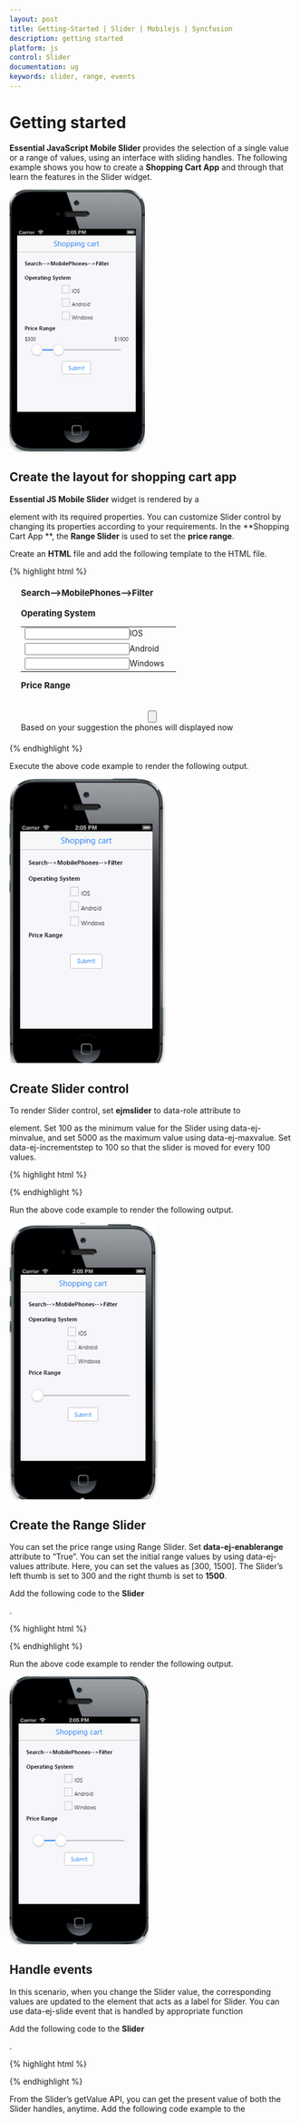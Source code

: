 ```yaml
---
layout: post
title: Getting-Started | Slider | Mobilejs | Syncfusion
description: getting started 
platform: js
control: Slider
documentation: ug
keywords: slider, range, events
---
```


# Getting started 

**Essential JavaScript Mobile Slider** provides the selection of a single value or a range of values, using an interface with sliding handles.  The following example shows you how to create a **Shopping Cart App** and through that learn the features in the Slider widget.


![](Getting-Started_images/Getting-Started_img1.png) 

## Create the layout for shopping cart app

**Essential JS Mobile Slider** widget is rendered by a <div> element with its required properties. You can customize Slider control by changing its properties according to your requirements. In the **Shopping Cart App **, the **Range Slider** is used to set the **price range**.


Create an **HTML** file and add the following template to the HTML file.


{% highlight html %}

<!DOCTYPE html>
<html>
<head>
    <title>Slider</title>
    <link href="http://cdn.syncfusion.com/{{ site.releaseversion }}/js/mobile/ej.mobile.all.min.css" rel="stylesheet" />
    <script src="http://cdn.syncfusion.com/js/assets/external/jquery-3.0.0.min.js"></script>
    <script src="http://cdn.syncfusion.com/{{ site.releaseversion }}/js/mobile/ej.mobile.all.min.js"> </script>
</head>
<body>
    <div id="page" data-role="appview">
        <!-- header control -->
        <div data-role="ejmheader" data-ej-title="Shopping cart">
        </div>	
        <div id="content">
            <div id="form" style="margin: 20px;">
                <div>
                    <div>
                        <span class="text">Search-->MobilePhones-->Filter</span>
                    </div>
                    <br>
                    <span class="text">Operating System</span>
                </div>
                <!-- create check box for different OS  -->
                <div align="center" id="checkbox" style="margin-bottom: 10px">
                    <table border="0" cellpadding="6">
                        <tr>
                            <td>
                                <input id="ios" name="chkbox" data-role="ejmcheckbox" />IOS</td>
                            <td>
                        </tr>
                        <tr>
                            <td>
                                <input id="android" name="chkbox" data-role="ejmcheckbox" />Android</td>
                        </tr>
                        <tr>
                            <td>
                                <input id="windows" name="chkbox" data-role="ejmcheckbox" />Windows</td>
                            <td>
                        </tr>
                    </table>
                </div>
                <div style="margin-bottom: 10px">
                    <span class="text">Price Range</span>
                </div>
                <span id="minvalue" style="float: left;"></span>
                <span id="maxvalue" style="float: right;"></span>
                <div style="margin-top: 35px;">
                 <!—Add Slider control here-->      
                </div>
                <div align="center" style="margin-top: 20px;">
                    <input type="button" data-role="ejmbutton" data-ej-text="Submit" id="button" data-ej-touchend="ShowDialog" />
                </div>
                <!-- dialog control -->
                <div id="alertdlg" data-role="ejmdialog" data-ej-title="Dialog" data-ej-leftbuttoncaption="OK" data-ej-buttontap="alertClose">
                    <div id="dialogContent">Based on your suggestion the phones will displayed now     </div>
                </div>
            </div>
        </div>
        <!-- ScrollPanel -->
        <div data-role="ejmscrollpanel" data-ej-target="content"></div>
    </div>
    <style type="text/css">
        span.text {
            font-size: 15px;
            font-weight: bold;
        }
    </style>
</body>
</html>


{% endhighlight %}

Execute the above code example to render the following output.

![](Getting-Started_images/Getting-Started_img2.png) 



## Create Slider control

To render Slider control, set **ejmslider** to data-role attribute to <div> element. Set 100 as the minimum value for the Slider using data-ej-minvalue, and set 5000 as the maximum value using data-ej-maxvalue. Set data-ej-incrementstep to 100 so that the slider is moved for every 100 values. 

{% highlight html %}

<!-- Slider control -->

 <div id="slider" data-role="ejmslider" data-ej-minvalue="100" data-ej-maxvalue="5000" data-ej-incrementstep="100"></div>

{% endhighlight %}


Run the above code example to render the following output.

![](/mobilejs/Slider/Getting-Started_images/Getting-Started_img3.png) 


## Create the Range Slider

You can set the price range using Range Slider. Set **data-ej-enablerange** attribute to “True”. You can set the initial range values by using data-ej-values attribute. Here, you can set the values as [300, 1500]. The Slider’s left thumb is set to 300 and the right thumb is set to **1500**. 		

Add the following code to the **Slider <div>**.
 
{% highlight html %}

<!-- Slider control -->

<div id="slider" data-role="ejmslider" data-ej-minvalue="100" data-ej-maxvalue="5000" data-ej-enablerange="true" data-ej-values="[300,1500]" data-ej-incrementstep="100"></div>

{% endhighlight %}


Run the above code example to render the following output.

![](Getting-Started_images/Getting-Started_img4.png) 


## Handle events

In this scenario, when you change the Slider value, the corresponding values are updated to the <span> element that acts as a label for Slider. You can use data-ej-slide event that is handled by appropriate function 		

Add the following code to the **Slider <div>**.
 
{% highlight html %}

<!-- Slider control -->

<div id="slider" data-role="ejmslider" data-ej-minvalue="100" data-ej-maxvalue="5000" data-ej-enablerange="true" data-ej-values="[300,1500]" data-ej-slide="processOnSlide" data-ej-incrementstep="100"></div>

{% endhighlight %}

From the Slider’s getValue API, you can get the present value of both the Slider handles, anytime. Add the following code example to the <script> tag. 

{% highlight html %}
//to display the slider value in span element (label) at initialize
        $(function (args) {
            window.dialogObject = $("#alertdlg").data("ejmDialog"); //to create dialog object
            window.sliderObject = $("#slider").data("ejmSlider"); //to create slider object
            setValue("300,1500");//set slider labels at initialize 
          });
        // handling slider slide event
        function processOnSlide() {
            var value = sliderObject.getValue();// get the value of slider by using getValue API
            setValue(value);
        }
        function setValue(value) {
            var position = value.split(",");
            $("#minvalue").html("$" + position[0]); //to set left thumb value to the left span
            $("#maxvalue").html("$" +position[1]); // to set right thumb value to the right span
        }
        }


{% endhighlight %}

Run the above code example to render the following output.

![](Getting-Started_images/Getting-Started_img1.png) 

In this scenario, a dialog is displayed to provide information about the search when Submit is clicked. Add the following code to the  ** <script>** tag.


{% highlight html %}
//to display the slider value in span element (label) at initialize
//to open dialog
        function ShowDialog(args) {
            dialogObject.open(); //to show dialog
        } 
        //to close dialog
        function alertClose(args) {
            dialogObject.close(); //close dialog
        }

{% endhighlight %}


Execute the above code example to render the following output, when you click Submit.

![](Getting-Started_images/Getting-Started_img-5.png) 